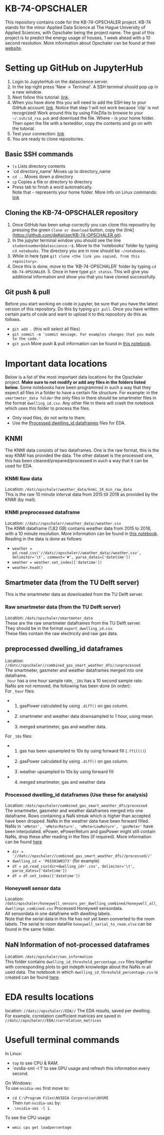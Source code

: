 # KB-74-OPSCHALER
This repository contains code for the KB-74-OPSCHALER project. KB-74 stands for the minor Applied Data Science at The Hague University of Applied Sciences, with Opschaler being the project name. The goal of this project is to predict the energy usage of houses, 1 week ahead with a 10 second resolution. More information about Opschaler can be found at their [website](http://www.opschaler.nl/). 

# Setting up GitHub on JupyterHub
1. Login to JupyterHub on the datascience server. 
2. In the top right press 'New -> Terminal'. A SSH terminal should pop up in a new window. 
3. Next follow this tutorial: [link](https://help.github.com/articles/generating-a-new-ssh-key-and-adding-it-to-the-ssh-agent). 
4. When you have done this you will need to add the SSH key to your GitHub account: [link](https://help.github.com/articles/adding-a-new-ssh-key-to-your-github-account). Notice that step 1 will not work because 'clip' is not recognized! Work around this by using FileZilla to browse to your `~/.ssh/id_rsa.pub` and download the file. Where `~` is your home folder. Then open the file with a texteditor, copy the contents and go on with the tutorial.
5. Test your connection: [link](https://help.github.com/articles/testing-your-ssh-connection/)
6. You are ready to clone repositories.

## Basic SSH commands
* `ls` Lists directory contents
* `cd directory_name' Moves up to directory_name
* `cd ..` Moves down a directory
* `cp` Copies a file or directory to directory
* Press tab to finish a word automatically.  
Note that `~` represents your home folder. 
More info on Linux commands: [link](https://1.bp.blogspot.com/-Y9rBRKuT0wA/VrJ7xwjdVjI/AAAAAAAAh2k/sdrCyf7nLbo/s1600/linux-reference-bg-invert-1.png)


## Cloning the KB-74-OPSCHALER repository
1. Once GitHub has been setup correctly you can clone this reposotiry by pressing the green `Clone or download` button, copy the (link](https://github.com/deKeijzer/KB-74-OPSCHALER.git). 
2. In the jupyter terminal window you should see the line `studentnumber@datascience:~$`. Move to the 'notebooks' folder by typing `cd notebooks`. The directory you are in now should be `~/notebooks`. 
3. While in here type `git clone <the link you copied, from this repository>`. 
4. Once this is done, move to the 'KB-74-OPSCHALER' folder by typing `cd KB-74-OPSCHALER`. 5. Once in here type `git status`. This will give you additional information and show you that you have cloned successfully. 

## Git push & pull
Before you start working on code in jupyter, be sure that you have the latest version of this repository. Do this by typing `git pull`. Once you have written certain parts of code and want to upload it to this repository do this as follows.
* `git add .` (this will select all files)
* `git commit -m 'commit message. For examples changes that you made to the code.'`
* `git push`
More push & pull information can be found in [this notebook](https://github.com/deKeijzer/KB-74-OPSCHALER/blob/master/GitHub%20push%20%26%20pull%20tutorial.ipynb).

# Important data locations
Below is a list of the most important data locations for the Opschaler project. <b>Make sure to not modify or add any files in the folders listed below.</b> Some notebooks have been programmed in such a way that they expect all files in a folder to have a certain file structure. For example: in the `smartmeter_data folder` the only files in there should be smartmeter files in the format `dwelling_id.csv`. Any other file in there will crash the notebook which uses this folder to process the files.  
* Only read files, do not write to them.
* Use the [Processed dwelling_id dataframes](https://github.com/deKeijzer/KB-74-OPSCHALER/blob/master/README.md#processed-dwelling_id-dataframes) files for EDA.


## KNMI
The KNMI data consists of two dataframes. One is the raw format, this is the way KNMI has provided the data. The other dataset is the processed one, this has been cleaned/prepared/processed in such a way that it can be used for EDA.

### KNMI Raw data
Location: `/datc/opschaler/weather_data/knmi_10_min_raw_data`  
This is the raw 10 minute interval data from 2015 till 2018 as provided by the KNMI (by mail).

### KNMI preprocessed dataframe
Location: `//datc//opschaler//weather_data//weather.csv`  
The KNMI dataframe (1,82 GB) contains weather data from 2015 to 2018, with a 10 minute resolution.
More information can be found in [this notebook](https://github.com/deKeijzer/KB-74-OPSCHALER/blob/master/Personal_folders/Brian/KNMI/2.KNMI_high_resolution_cleaning_df.ipynb).  
Reading in the data is done as follows:  
* `weather = pd.read_csv('//datc//opschaler//weather_data//weather.csv', delimiter='\t', comment='#', parse_dates=['datetime'])`   
* `weather = weather.set_index(['datetime'])`  
* `weather.head()`  

## Smartmeter data (from the TU Delft server)
This is the smartmeter data as downloaded from the TU Delft server.  

### Raw smartmeter data (from the TU Delft server)
Location: `/datc/opschaler/smartmeter_data`  
These are the raw smartmeter dataframes from the TU Delft server.  
They should be in the format `export_dwelling_id.csv`.  
These files contain the raw electricity and raw gas data.  

## preprocessed dwelling_id dataframes
Location: `//datc//opschaler//combined_gas_smart_weather_dfs//unprocessed`  
The smartmeter, gasmeter and weather dataframes merged into one dataframe.  
`_hour` has a one hour sample rate, `_10s` has a 10 second sample rate.  
NaNs are not removed, the following has been done (in order):  
For `_hour` files:  
* 1. gasPower calculated by using `.diff()` on gas column.  
* 2. smartmeter and weather data downsampled to 1 hour, using mean.  
* 3. merged smartmeter, gas and weather data.  
  
For `_10s` files:  
* 1. gas has been upsampled to 10s by using forward fill (`.ffill()`)  
* 2. gasPower calculated by using `.diff()` on gas column.  
* 3. weather upsampled to 10s by using forward fill  
* 4. merged smartmeter, gas and weather data  

### Processed dwelling_id dataframes (Use these for analysis)
Location: `/datc/opschaler/combined_gas_smart_weather_dfs/processed`  
The smartmeter, gasmeter and weather dataframes merged into one dataframe.
Rows containing a NaN streak which is higher than accepted have been dropped.
NaNs in the weather data have been forward filled.
NaNs in `'eMeter', 'eMeterReturn', 'eMeterLowReturn', 'gasMeter'` have been interpolated.
ePower, ePowerReturn and gasPower might still contain NaNs, drop these after reading in the files (if required).
More information can be found [here](https://github.com/deKeijzer/KB-74-OPSCHALER/blob/master/Personal_folders/Brian/Data_preperation/loading_combining_smart_gas_weather_generalized.ipynb)  
* `dir = '//datc//opschaler//combined_gas_smart_weather_dfs//processed//'`
* `dwelling_id = 'P01S01W0373'` (for example)
* `df = pd.read_csv(dir+dwelling_id+'.csv', delimiter='\t', parse_dates=['datetime'])`
* `df = df.set_index(['datetime'])`

### Honeywell sensor data
Location: `/datc/opschaler/honeywell_sensors_per_dwelling_combined/honeywell_all_dwellings_combined.csv`
Processed Honeywell sensordata.  
All sensordata in one dataframe with dwelling labels.  
Note that the serial data in this file has not yet been converted to the room labels.
The serial to room datafile `honeywell_serial_to_room.xlsx` can be found in the same folder.


## NaN Information of not-processed dataframes
Location: `/datc/opschaler/nan_information`  
This folder contains `dwelling_id_threshold_percentage.csv` files together with corresponding plots to get indepth knowledge about the NaNs in all used data.
The notebook in which `dwelling_id_threshold_percentage.csv` is created can be found [here](https://github.com/deKeijzer/KB-74-OPSCHALER/blob/master/Personal_folders/Brian/Data_preperation/df_NaN_checker.ipynb).

# EDA results locations
location: `//datc//opschaler//EDA//`
The EDA results, saved per dwelling.  
For example, correlation coefficient matrices are saved in `//datc//opschaler//EDA//correlation_matrices`  

# Usefull terminal commands
In Linux:  
- `top` to see CPU & RAM.
- `nvidia-smi -l 1' to see GPU usage and refresh this information every second.  
  
On Windows:  
To use `nvidia-smi` first move to:  
- `cd C:\Program Files\NVIDIA Corporation\NVSMI`  
Then run `nvidia-smi` by:  
- `.\nvidia-smi -l 1`.  
  
To see the CPU usage:  
- `wmic cpu get loadpercentage`
